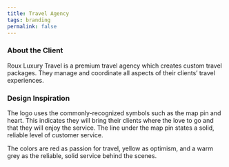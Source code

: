 ```yaml
---
title: Travel Agency
tags: branding
permalink: false
---
```


### About the Client

Roux Luxury Travel is a premium travel agency which creates custom travel packages. They manage and coordinate all aspects of their clients’ travel experiences.

### Design Inspiration

The logo uses the commonly-recognized symbols such as the map pin and heart. This indicates they will bring their clients where the love to go and that they will enjoy the service. The line under the map pin states a solid, reliable level of customer service.

The colors are red as passion for travel, yellow as optimism, and a warm grey as the reliable, solid service behind the scenes.
